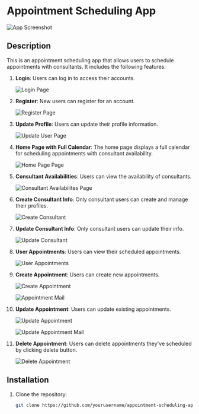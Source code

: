 # Appointment Scheduling App

![App Screenshot](github_images/Home.PNG)

## Description

This is an appointment scheduling app that allows users to schedule appointments with consultants. It includes the following features:

1. **Login**: Users can log in to access their accounts.

    ![Login Page](github_images/Login.PNG)

2. **Register**: New users can register for an account.

    ![Register Page](github_images/Register.PNG)

3. **Update Profile**: Users can update their profile information.

    ![Update User Page](github_images/Update%20User.PNG)

4. **Home Page with Full Calendar**: The home page displays a full calendar for scheduling appointments with consultant availability.

    ![Home Page Page](github_images/Home.PNG)

5. **Consultant Availabilities**: Users can view the availability of consultants.

    ![Consultant Availabilites Page](github_images/Consultant%20availabilities.PNG)

6. **Create Consultant Info**: Only consultant users can create and manage their profiles.

    ![Create Consultant](github_images/create%20consultant%20info.PNG)

7. **Update Consultant Info**: Only consultant users can update their info.

    ![Update Consultant](github_images/update%20consultant%20info.PNG)

8. **User Appointments**: Users can view their scheduled appointments.

    ![User Appointments](github_images/My%20Appointments.PNG)

9. **Create Appointment**: Users can create new appointments.

    ![Create Appointment](github_images/create%20appointment.PNG)

    ![Appointment Mail](github_images/create%20appointment%20mail.PNG)

10. **Update Appointment**: Users can update existing appointments.

    ![Update Appointment](github_images/update%20appointment.PNG)

    ![Update Appointment Mail](github_images/update%20appointment%20mail.PNG)

11. **Delete Appointment**: Users can delete appointments they've scheduled by clicking delete button.

    ![Delete Appointment](github_images/My%20Appointments.PNG)

## Installation

1. Clone the repository:
   ```bash
   git clone https://github.com/yourusername/appointment-scheduling-app.git
